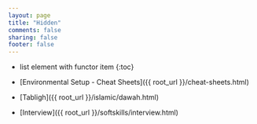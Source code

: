 ```yaml
---
layout: page
title: "Hidden"
comments: false
sharing: false
footer: false
---
```


* list element with functor item
{:toc}

* [Environmental Setup - Cheat Sheets]({{ root_url }}/cheat-sheets.html)
* [Tabligh]({{ root_url }}/islamic/dawah.html)
* [Interview]({{ root_url }}/softskills/interview.html)
